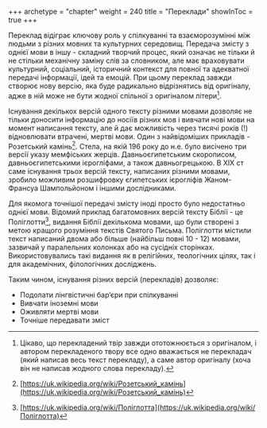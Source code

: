+++
archetype = "chapter"
weight = 240
title = "Переклади"
showInToc = true
+++

Переклад відіграє ключову роль у спілкуванні та взаєморозумінні між людьми з різних мовних та культурних середовищ.
Передача змісту з однієї мови в іншу - складний творчий процес, який означає не тільки й не стільки механічну заміну слів за словником, але має враховувати культурний, соціальний, історичний контекст для повної та адекватної передачі інформації, ідей та емоцій.
При цьому переклад завжди створює нову версію, яка буде радикально відрізнятись від оригіналу, адже в ній може не бути жодної спільної з оригіналом літери[^1].

Існування декількох версій одного тексту різними мовами дозволяє не тільки доносити інформацію до носіїв різних мов і вивчати нові мови на момент написання тексту, але й дає можливість через тисячі років (!) відновлювати втрачені, мертві мови.
Один з найвідоміших прикладів - Розетський камінь[^2]. 
Стела, на якій 196 року до н.е. було висічено три версії указу мемфіських жерців.
Давньоєгипетським скорописом, давньоєгипетськими ієрогліфами, а також давньогрецькою.
В ХІХ ст саме існування трьох версій тексту, написаних різними мовами, зробило можливим розшифровку єгипетських ієрогліфів Жаном-Франсуа Шампольйоном і іншими дослідниками.

Для якомога точнішої передачі змісту іноді просто було недостатньо однієї мови.
Відомий приклад багатомовних версій тексту Біблії - це Поліглотти[^3], видання Біблії декількома мовами, що були створені з метою кращого розуміння текстів Святого Письма.
Поліглотти містили текст написаний двома або більше (найбільш повні 10 - 12) мовами, зазвичай у паралельних колонках або на сусідніх сторінках.
Використовувались такі видання як в релігійних, теологічних цілях, так і для академічних, філологічних досліджень.

Таким чином, існування різних версій (перекладів) дозволяє:

* Подолати лінгвістичні барʼєри при спілкуванні
* Вивчати іноземні мови
* Оживляти мертві мови
* Точніше передавати зміст


[^1]: Цікаво, що перекладений твір завжди ототожнюється з оригіналом, і автором перекладеного твору все одно вважається не перекладач (який написав весь текст перекладу), а саме автор оригіналу (хоча він не написав жодного слова перекладу).
[^2]: [https://uk.wikipedia.org/wiki/Розетський_камінь](https://uk.wikipedia.org/wiki/Розетський_камінь)
[^3]: [https://uk.wikipedia.org/wiki/Поліглотта](https://uk.wikipedia.org/wiki/Поліглотта)
